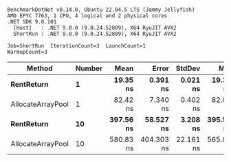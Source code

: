 ```

BenchmarkDotNet v0.14.0, Ubuntu 22.04.5 LTS (Jammy Jellyfish)
AMD EPYC 7763, 1 CPU, 4 logical and 2 physical cores
.NET SDK 9.0.101
  [Host]   : .NET 9.0.0 (9.0.24.52809), X64 RyuJIT AVX2
  ShortRun : .NET 9.0.0 (9.0.24.52809), X64 RyuJIT AVX2

Job=ShortRun  IterationCount=3  LaunchCount=1  
WarmupCount=3  

```
| Method            | Number | Mean      | Error      | StdDev    | Min       | Max       | Allocated |
|------------------ |------- |----------:|-----------:|----------:|----------:|----------:|----------:|
| **RentReturn**        | **1**      |  **19.35 ns** |   **0.391 ns** |  **0.021 ns** |  **19.33 ns** |  **19.37 ns** |         **-** |
| AllocateArrayPool | 1      |  82.42 ns |   7.340 ns |  0.402 ns |  82.05 ns |  82.85 ns |         - |
| **RentReturn**        | **10**     | **397.56 ns** |  **58.527 ns** |  **3.208 ns** | **395.59 ns** | **401.26 ns** |         **-** |
| AllocateArrayPool | 10     | 580.83 ns | 404.303 ns | 22.161 ns | 565.85 ns | 606.29 ns |         - |
